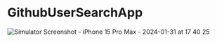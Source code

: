 # GithubUserSearchApp

![Simulator Screenshot - iPhone 15 Pro Max - 2024-01-31 at 17 40 25](https://github.com/nurabdullah/GithubUserSearchApp/assets/48687868/80e8bf11-fb4b-4857-b156-9d33a8b1b1a7)
